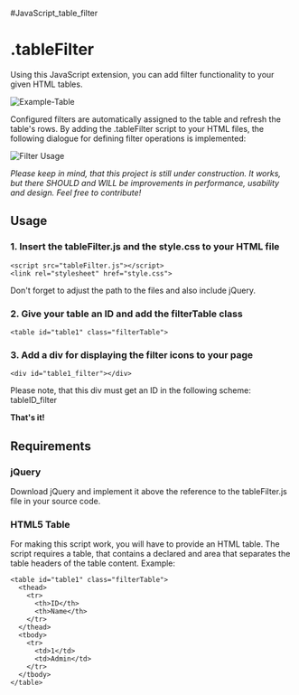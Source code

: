 #JavaScript_table_filter
# .tableFilter
Using this JavaScript extension, you can add filter functionality to your given HTML tables.

![Example-Table](http://lon.gr/blog/wp-content/uploads/2015/12/Img1-e1450903372132.png)

Configured filters are automatically assigned to the table and refresh the table's rows.
By adding the .tableFilter script to your HTML files, the following dialogue for defining filter operations is implemented:

![Filter Usage](http://lon.gr/blog/wp-content/uploads/2015/12/Img2.png)

*Please keep in mind, that this project is still under construction. It works, but there SHOULD and WILL be improvements in performance, usability and design. Feel free to contribute!*


## Usage
### 1. Insert the tableFilter.js and the style.css to your HTML file
```
<script src="tableFilter.js"></script>
<link rel="stylesheet" href="style.css">
```
Don't forget to adjust the path to the files and also include jQuery.

### 2. Give your table an ID and add the filterTable class
```
<table id="table1" class="filterTable">
```

### 3. Add a div for displaying the filter icons to your page
```
<div id="table1_filter"></div>
```
Please note, that this div must get an ID in the following scheme: tableID_filter

**That's it!**


## Requirements

### jQuery
Download jQuery and implement it above the reference to the tableFilter.js file in your source code.

### HTML5 Table
For making this script work, you will have to provide an HTML table. The script requires a table, that contains a declared <thead> and <tbody> area that separates the table headers of the table content.
Example:
```
<table id="table1" class="filterTable">
  <thead>
    <tr>
      <th>ID</th>
      <th>Name</th>
    </tr>
  </thead>
  <tbody>
    <tr>
      <td>1</td>
      <td>Admin</td>
    </tr>
  </tbody>
</table>
```
